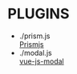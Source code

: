 # PLUGINS

- ./prism.js  
[Prismjs](https://www.npmjs.com/package/prismjs)  
- ./modal.js  
[vue-js-modal](https://www.npmjs.com/package/vue-js-modal)  
